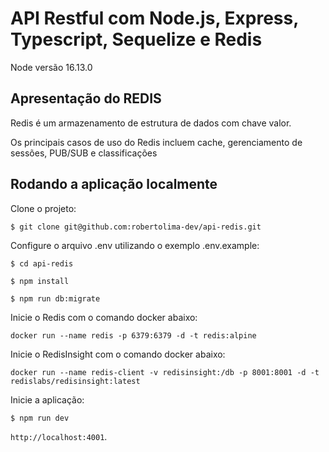 # API Restful com Node.js, Express, Typescript, Sequelize e Redis

Node versão 16.13.0

## Apresentação do REDIS

Redis é um armazenamento de estrutura de dados com chave valor.

Os principais casos de uso do Redis incluem cache, gerenciamento de sessões, PUB/SUB e classificações

## Rodando a aplicação localmente

Clone o projeto:

```
$ git clone git@github.com:robertolima-dev/api-redis.git
```

Configure o arquivo .env utilizando o exemplo .env.example:

```
$ cd api-redis

$ npm install

$ npm run db:migrate
```

Inicie o Redis com o comando docker abaixo:

```
docker run --name redis -p 6379:6379 -d -t redis:alpine
```

Inicie o RedisInsight com o comando docker abaixo:

```
docker run --name redis-client -v redisinsight:/db -p 8001:8001 -d -t redislabs/redisinsight:latest
```

Inicie a aplicação:

```
$ npm run dev
```

`http://localhost:4001`.

